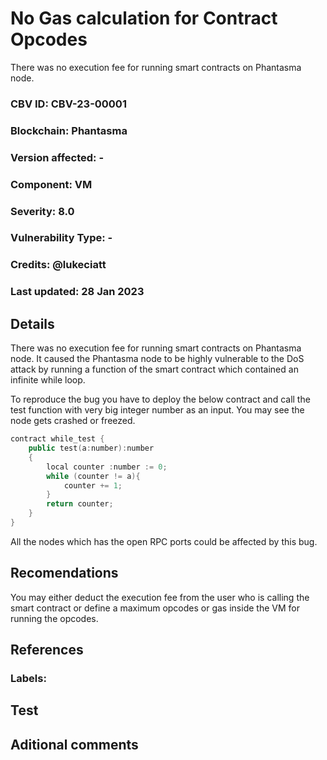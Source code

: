 # No Gas calculation for Contract Opcodes

There was no execution fee for running smart contracts on Phantasma node.

### CBV ID: CBV-23-00001
### Blockchain: Phantasma
### Version affected: -
### Component: VM
### Severity: 8.0
### Vulnerability Type: -
### Credits: @lukeciatt
### Last updated: 28 Jan 2023

## Details

There was no execution fee for running smart contracts on Phantasma node.
It caused the Phantasma node to be highly vulnerable to the DoS attack by running a function of the smart contract which contained an infinite while loop.

To reproduce the bug you have to deploy the below contract and call the test function with very big integer number as an input.
You may see the node gets crashed or freezed.

```cpp
contract while_test {
	public test(a:number):number
	{
		local counter :number := 0;
		while (counter != a){
			counter += 1;
		}
		return counter;
	}
}
```

All the nodes which has the open RPC ports could be affected by this bug.

## Recomendations

You may either deduct the execution fee from the user who is calling the smart contract or define a maximum opcodes or gas inside the VM for running the opcodes.

## References



### Labels: 

## Test



## Aditional comments



